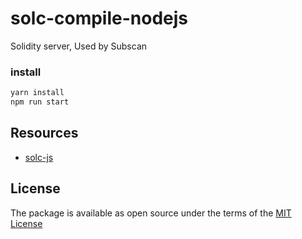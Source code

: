# solc-compile-nodejs

Solidity server, Used by Subscan

### install

```bash
yarn install 
npm run start
```

## Resources

- [solc-js](https://github.com/ethereum/solc-js)

## License

The package is available as open source under the terms of the [MIT License](https://opensource.org/licenses/MIT)
